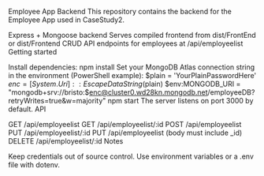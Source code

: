 Employee App Backend
This repository contains the backend for the Employee App used in CaseStudy2.

Express + Mongoose backend
Serves compiled frontend from dist/FrontEnd or dist/Frontend
CRUD API endpoints for employees at /api/employeelist
Getting started

Install dependencies:
npm install
Set your MongoDB Atlas connection string in the environment (PowerShell example):
$plain = 'YourPlainPasswordHere'
$enc = [System.Uri]::EscapeDataString($plain)
$env:MONGODB_URI = "mongodb+srv://bristo:$enc@cluster0.wd28kn.mongodb.net/employeeDB?retryWrites=true&w=majority"
npm start
The server listens on port 3000 by default.
API

GET /api/employeelist
GET /api/employeelist/:id
POST /api/employeelist
PUT /api/employeelist/:id
PUT /api/employeelist (body must include _id)
DELETE /api/employeelist/:id
Notes

Keep credentials out of source control. Use environment variables or a .env file with dotenv.
